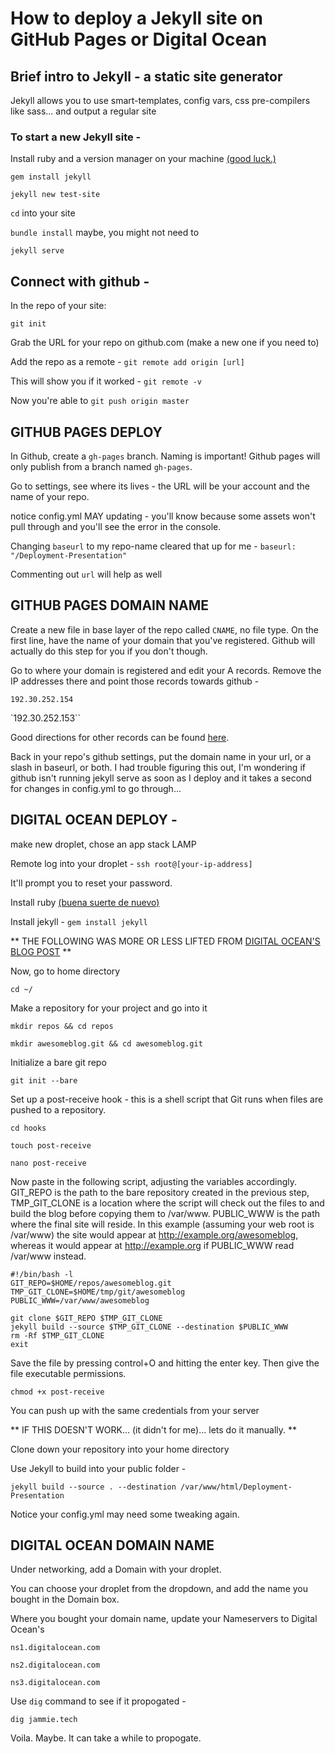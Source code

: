 # How to deploy a Jekyll site on GitHub Pages or Digital Ocean

## Brief intro to Jekyll - a static site generator
Jekyll allows you to use smart-templates, config vars, css pre-compilers like sass... and output a regular site

### To start a new Jekyll site -
Install ruby and a version manager on your machine [(good luck.)](https://gorails.com/setup/osx/10.11-el-capitan)

`gem install jekyll`

`jekyll new test-site`

`cd` into your site

`bundle install` maybe, you might not need to

`jekyll serve`

## Connect with github -
In the repo of your site:

`git init`

Grab the URL for your repo on github.com (make a new one if you need to)

Add the repo as a remote - `git remote add origin [url]`

This will show you if it worked - `git remote -v`

Now you're able to `git push origin master`

## GITHUB PAGES DEPLOY
In Github, create a `gh-pages` branch. Naming is important! Github pages will only publish from a branch named `gh-pages`.

Go to settings, see where its lives - the URL will be your account and the name of your repo.

notice config.yml MAY updating - you'll know because some assets won't pull through and you'll see the error in the console.

Changing `baseurl` to my repo-name cleared that up for me -
`baseurl: "/Deployment-Presentation"`

Commenting out `url` will help as well

## GITHUB PAGES DOMAIN NAME

Create a new file in base layer of the repo called `CNAME`, no file type. On the first line, have the name of your domain that you've registered. Github will actually do this step for you if you don't though.

Go to where your domain is registered and edit your A records. Remove the IP addresses there and point those records towards github -

`192.30.252.154`

`192.30.252.153``

Good directions for other records can be found [here](https://help.github.com/articles/setting-up-an-apex-domain/).

Back in your repo's github settings, put the domain name in your url, or a slash in baseurl, or both. I had trouble figuring this out, I'm wondering if github isn't running jekyll serve as soon as I deploy and it takes a second for changes in config.yml to go through...

## DIGITAL OCEAN DEPLOY -

make new droplet, chose an app stack LAMP

Remote log into your droplet - `ssh root@[your-ip-address]`

It'll prompt you to reset your password.

Install ruby [(buena suerte de nuevo)](https://gorails.com/setup/ubuntu/14.04)

Install jekyll - `gem install jekyll`

** THE FOLLOWING WAS MORE OR LESS LIFTED FROM [DIGITAL OCEAN'S BLOG POST](https://www.digitalocean.com/community/tutorials/how-to-deploy-jekyll-blogs-with-git) **

Now, go to home directory

`cd ~/`

Make a repository for your project and go into it

`mkdir repos && cd repos`

`mkdir awesomeblog.git && cd awesomeblog.git`

Initialize a bare git repo

`git init --bare`

Set up a post-receive hook - this is a shell script that Git runs when files are pushed to a repository.

`cd hooks`

`touch post-receive`

`nano post-receive`

Now paste in the following script, adjusting the variables accordingly. GIT_REPO is the path to the bare repository created in the previous step, TMP_GIT_CLONE is a location where the script will check out the files to and build the blog before copying them to /var/www. PUBLIC_WWW is the path where the final site will reside. In this example (assuming your web root is /var/www) the site would appear at http://example.org/awesomeblog, whereas it would appear at http://example.org if PUBLIC_WWW read /var/www instead.

```
#!/bin/bash -l
GIT_REPO=$HOME/repos/awesomeblog.git
TMP_GIT_CLONE=$HOME/tmp/git/awesomeblog
PUBLIC_WWW=/var/www/awesomeblog

git clone $GIT_REPO $TMP_GIT_CLONE
jekyll build --source $TMP_GIT_CLONE --destination $PUBLIC_WWW
rm -Rf $TMP_GIT_CLONE
exit
```

Save the file by pressing control+O and hitting the enter key. Then give the file executable permissions.

`chmod +x post-receive`

You can push up with the same credentials from your server

** IF THIS DOESN'T WORK... (it didn't for me)... lets do it manually. **

Clone down your repository into your home directory

Use Jekyll to build into your public folder -

`jekyll build --source . --destination /var/www/html/Deployment-Presentation`

Notice your config.yml may need some tweaking again.

## DIGITAL OCEAN DOMAIN NAME

Under networking, add a Domain with your droplet.

You can choose your droplet from the dropdown, and add the name you bought in the Domain box.

Where you bought your domain name, update your Nameservers to Digital Ocean's

`ns1.digitalocean.com`

`ns2.digitalocean.com`

`ns3.digitalocean.com`

Use `dig` command to see if it propogated -

`dig jammie.tech`

Voila. Maybe. It can take a while to propogate.
